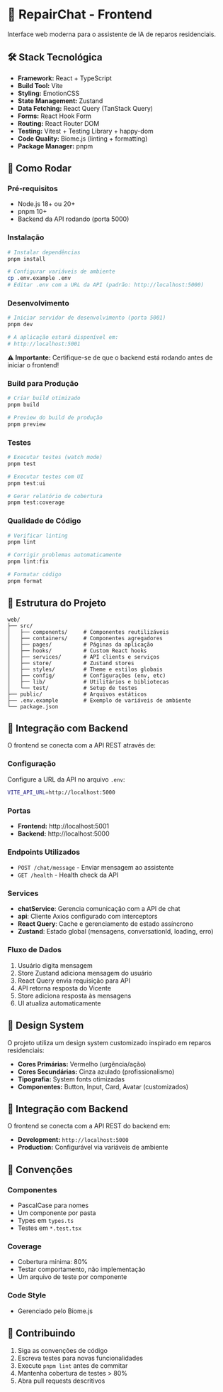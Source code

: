 # 🎨 RepairChat - Frontend

Interface web moderna para o assistente de IA de reparos residenciais.

## 🛠️ Stack Tecnológica

- **Framework:** React + TypeScript
- **Build Tool:** Vite
- **Styling:** EmotionCSS
- **State Management:** Zustand
- **Data Fetching:** React Query (TanStack Query)
- **Forms:** React Hook Form
- **Routing:** React Router DOM
- **Testing:** Vitest + Testing Library + happy-dom
- **Code Quality:** Biome.js (linting + formatting)
- **Package Manager:** pnpm

## 🚀 Como Rodar

### Pré-requisitos

- Node.js 18+ ou 20+
- pnpm 10+
- Backend da API rodando (porta 5000)

### Instalação

```bash
# Instalar dependências
pnpm install

# Configurar variáveis de ambiente
cp .env.example .env
# Editar .env com a URL da API (padrão: http://localhost:5000)
```

### Desenvolvimento

```bash
# Iniciar servidor de desenvolvimento (porta 5001)
pnpm dev

# A aplicação estará disponível em:
# http://localhost:5001
```

**⚠️ Importante:** Certifique-se de que o backend está rodando antes de iniciar o frontend!

### Build para Produção

```bash
# Criar build otimizado
pnpm build

# Preview do build de produção
pnpm preview
```

### Testes

```bash
# Executar testes (watch mode)
pnpm test

# Executar testes com UI
pnpm test:ui

# Gerar relatório de cobertura
pnpm test:coverage
```

### Qualidade de Código

```bash
# Verificar linting
pnpm lint

# Corrigir problemas automaticamente
pnpm lint:fix

# Formatar código
pnpm format
```

## 📁 Estrutura do Projeto

```text
web/
├── src/
│   ├── components/     # Componentes reutilizáveis
│   ├── containers/     # Componentes agregadores
│   ├── pages/          # Páginas da aplicação
│   ├── hooks/          # Custom React hooks
│   ├── services/       # API clients e serviços
│   ├── store/          # Zustand stores
│   ├── styles/         # Theme e estilos globais
│   ├── config/         # Configurações (env, etc)
│   ├── lib/            # Utilitários e bibliotecas
│   └── test/           # Setup de testes
├── public/             # Arquivos estáticos
├── .env.example        # Exemplo de variáveis de ambiente
└── package.json
```

## 🔌 Integração com Backend

O frontend se conecta com a API REST através de:

### Configuração

Configure a URL da API no arquivo `.env`:

```bash
VITE_API_URL=http://localhost:5000
```

### Portas

- **Frontend:** http://localhost:5001
- **Backend:** http://localhost:5000

### Endpoints Utilizados

- `POST /chat/message` - Enviar mensagem ao assistente
- `GET /health` - Health check da API

### Services

- **chatService**: Gerencia comunicação com a API de chat
- **api**: Cliente Axios configurado com interceptors
- **React Query**: Cache e gerenciamento de estado assíncrono
- **Zustand**: Estado global (mensagens, conversationId, loading, erro)

### Fluxo de Dados

1. Usuário digita mensagem
2. Store Zustand adiciona mensagem do usuário
3. React Query envia requisição para API
4. API retorna resposta do Vicente
5. Store adiciona resposta às mensagens
6. UI atualiza automaticamente

## 🎨 Design System

O projeto utiliza um design system customizado inspirado em reparos residenciais:

- **Cores Primárias:** Vermelho (urgência/ação)
- **Cores Secundárias:** Cinza azulado (profissionalismo)
- **Tipografia:** System fonts otimizadas
- **Componentes:** Button, Input, Card, Avatar (customizados)

## 🔗 Integração com Backend

O frontend se conecta com a API REST do backend em:

- **Development:** `http://localhost:5000`
- **Production:** Configurável via variáveis de ambiente

## 📝 Convenções

### Componentes

- PascalCase para nomes
- Um componente por pasta
- Types em `types.ts`
- Testes em `*.test.tsx`

### Coverage

- Cobertura mínima: 80%
- Testar comportamento, não implementação
- Um arquivo de teste por componente

### Code Style

- Gerenciado pelo Biome.js

## 🤝 Contribuindo

1. Siga as convenções de código
2. Escreva testes para novas funcionalidades
3. Execute `pnpm lint` antes de commitar
4. Mantenha cobertura de testes > 80%
5. Abra pull requests descritivos

